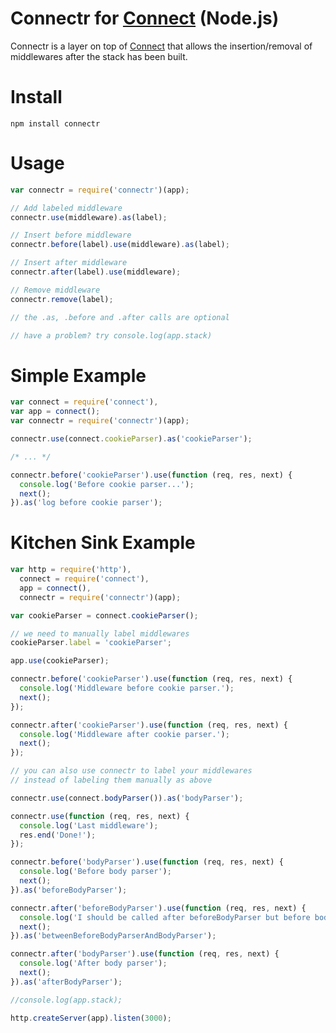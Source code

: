 # Connectr for [Connect](https://github.com/senchalabs/connect) (Node.js)

Connectr is a layer on top of [Connect](https://github.com/senchalabs/connect) that allows the insertion/removal of middlewares
after the stack has been built.

# Install

    npm install connectr

# Usage

```javascript
var connectr = require('connectr')(app);

// Add labeled middleware
connectr.use(middleware).as(label);

// Insert before middleware
connectr.before(label).use(middleware).as(label);

// Insert after middleware
connectr.after(label).use(middleware);

// Remove middleware
connectr.remove(label);

// the .as, .before and .after calls are optional

// have a problem? try console.log(app.stack)
```

# Simple Example

```javascript
var connect = require('connect'),
var app = connect();
var connectr = require('connectr')(app);

connectr.use(connect.cookieParser).as('cookieParser');

/* ... */

connectr.before('cookieParser').use(function (req, res, next) {
  console.log('Before cookie parser...');
  next();
}).as('log before cookie parser');

```

# Kitchen Sink Example 

```javascript 
var http = require('http'),
  connect = require('connect'),
  app = connect(),
  connectr = require('connectr')(app);

var cookieParser = connect.cookieParser();

// we need to manually label middlewares
cookieParser.label = 'cookieParser';

app.use(cookieParser);

connectr.before('cookieParser').use(function (req, res, next) {
  console.log('Middleware before cookie parser.');
  next();
});

connectr.after('cookieParser').use(function (req, res, next) {
  console.log('Middleware after cookie parser.');
  next();
});

// you can also use connectr to label your middlewares
// instead of labeling them manually as above

connectr.use(connect.bodyParser()).as('bodyParser');

connectr.use(function (req, res, next) {
  console.log('Last middleware');       
  res.end('Done!');
});

connectr.before('bodyParser').use(function (req, res, next) {
  console.log('Before body parser');
  next();
}).as('beforeBodyParser');

connectr.after('beforeBodyParser').use(function (req, res, next) {
  console.log('I should be called after beforeBodyParser but before bodyParser');
  next();
}).as('betweenBeforeBodyParserAndBodyParser');

connectr.after('bodyParser').use(function (req, res, next) {
  console.log('After body parser');
  next();
}).as('afterBodyParser');

//console.log(app.stack);

http.createServer(app).listen(3000);
```

